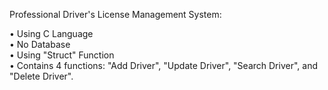 Professional Driver's License Management System:  
  
• Using C Language  
• No Database  
• Using "Struct" Function  
• Contains 4 functions: "Add Driver", "Update Driver", "Search Driver", and "Delete Driver".  
